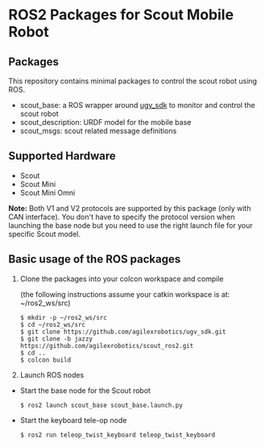 # ROS2 Packages for Scout Mobile Robot

## Packages

This repository contains minimal packages to control the scout robot using ROS. 

* scout_base: a ROS wrapper around [ugv_sdk](https://github.com/westonrobot/ugv_sdk) to monitor and control the scout robot
* scout_description: URDF model for the mobile base
* scout_msgs: scout related message definitions

## Supported Hardware

* Scout
* Scout Mini
* Scout Mini Omni

**Note:** Both V1 and V2 protocols are supported by this package (only with CAN interface). You don't have to specify the protocol version when launching the base node but you need to use the right launch file for your specific Scout model.  

## Basic usage of the ROS packages

1. Clone the packages into your colcon workspace and compile

    (the following instructions assume your catkin workspace is at: ~/ros2_ws/src)

    ```
    $ mkdir -p ~/ros2_ws/src
    $ cd ~/ros2_ws/src
    $ git clone https://github.com/agilexrobotics/ugv_sdk.git
    $ git clone -b jazzy https://github.com/agilexrobotics/scout_ros2.git
    $ cd ..
    $ colcon build
    ```

2. Launch ROS nodes

* Start the base node for the Scout robot

    ```
    $ ros2 launch scout_base scout_base.launch.py
    ```

* Start the keyboard tele-op node

    ```
    $ ros2 run teleop_twist_keyboard teleop_twist_keyboard
    ```
